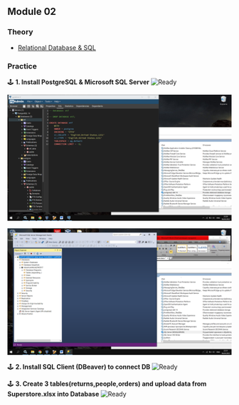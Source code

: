 ## Module 02

### Theory
- [Relational Database & SQL](https://github.com/KTurau/DataLearn/blob/main/Module02/Module02-Theory.md) 

### Practice

🕹 **1. Install PostgreSQL & Microsoft SQL Server** ![Ready](https://img.shields.io/badge/-ready-green)

![PostgreSQL](https://github.com/KTurau/DataLearn/blob/main/Module02/Setup%20PostgreSQL.png)

![MSFT SQL Server](https://github.com/KTurau/DataLearn/blob/main/Module02/Setup%20MSFT%20SQL%20Server.png)

🕹 **2. Install SQL Client (DBeaver) to connect DB** ![Ready](https://img.shields.io/badge/-ready-green) 

🕹 **3. Create 3 tables(returns,people,orders) and upload data from Superstore.xlsx into Database** ![Ready](https://img.shields.io/badge/-ready-green)
